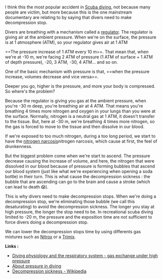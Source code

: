 I think this the most popular accident in [Scuba diving](Scuba%20diving.md), not because many people are victim, but more because this is the one mainstream documentary are relating to by saying that divers need to make decompression stop.

Divers are breathing with a mechanism called a [regulator](https://en.wikipedia.org/wiki/Diving_regulator). The regulator is giving air at the ambient pressure. When we're on the surface, the pressure is at 1 atmosphere \(ATM\), so your regulator gives air at 1 ATM

==The pressure increase of 1 ATM every 10 m==. That mean that, when we're at -10 m, we're facing 2 ATM of pressure \(1 ATM of surface + 1 ATM of depth pressure\), -20, 3 ATM, -30, 4 ATM... and so on.

One of the basic mechanism with pressure is that, ==when the pressure increase, volumes decrease and vice versa==.

Deeper you go, higher is the pressure, and more your body is compressed. So where's the problem?

Because the regulator is giving you gas at the ambient pressure, when you're -30 m deep, you're breathing air at 4 ATM. That means you're breathing 4 times more nitrogen and oxygen in your lungs than you were at the surface. Normally, nitrogen is a neutral gas at 1 ATM, it doesn't transfer to the tissue. But, here at -30 m, we're breathing 4 times more nitrogen, so the gas is forced to move to the tissue and then dissolve in our blood.

If we're exposed to too much nitrogen, during a too long period, we start to have the [nitrogen narcosis](Nitrogen%20narcosis.md)nitrogen narcosis, which cause at first, the feel of drunkenness.

But the biggest problem come when we're start to ascend. The pressure decrease causing the increase of volume, and here, the nitrogen that were dissolved in our blood because of pressure is forming bubbles that ascend our blood system \(just like what we're experiencing when opening a soda bottle\) in their turn. This is what cause the decompression sickness : the bubble that are ascending can go to the brain and cause a stroke \(which can lead to death 😱\).

This is why divers need to make decompression stops. When we're doing a decompression stop, we're eliminating those bubble \(we call this desaturating\) to avoid the decompression sickness. The longer you stay at high pressure, the longer the stop need to be. In recreational scuba diving limited to -20 m, the pressure and the exposition time are not sufficient to force divers doing a decompression stop.

We can lower the decompression stops time by using differents gas mixtures such as [Nitrox](Nitrox.md) or a [Trimix](Trimix.md).

**Links :**

* [Diving physiology and the respiratory system - gas exchange under high pressure](https://www.youtube.com/watch?v=9IZGNzj9S0w)
* [About pressure in diving](http://www.scuba-tutor.com/dive-physics/pressure/)
* [Decompression sickness - Wikipedia](https://en.wikipedia.org/wiki/Decompression_sickness)